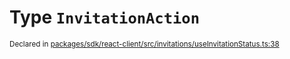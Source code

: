 # Type `InvitationAction`
<sub>Declared in [packages/sdk/react-client/src/invitations/useInvitationStatus.ts:38](https://github.com/dxos/dxos/blob/516b7546a/packages/sdk/react-client/src/invitations/useInvitationStatus.ts#L38)</sub>






